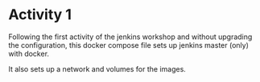 # Activity 1

Following the first activity of the jenkins workshop and without upgrading the configuration, this docker compose file sets up jenkins master (only) with docker.

It also sets up a network and volumes for the images.
